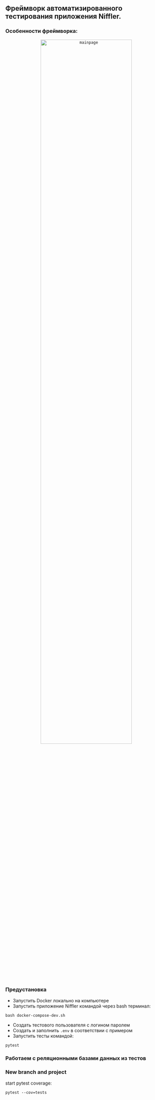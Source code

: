 ## Фреймворк автоматизированного тестирования приложения Niffler. 

### Особенности фреймворка:  
<p  align="center">
  <code><img width="75%" title="mainpage" src=".assets/main_page.png"></code>
</p>

### Предустановка
- Запустить Docker локально на компьютере
- Запустить приложение Niffler командой через bash терминал:  
```commandline
bash docker-compose-dev.sh
```
- Создать тестового пользователя с логином паролем   
- Создать и заполнить `.env` в соответствии с примером
- Запустить тесты командой:
```commandline
pytest
```

### Работаем с реляционными базами данных из тестов  

### New branch and project


start pytest coverage:
```commandline
pytest --cov=tests

```